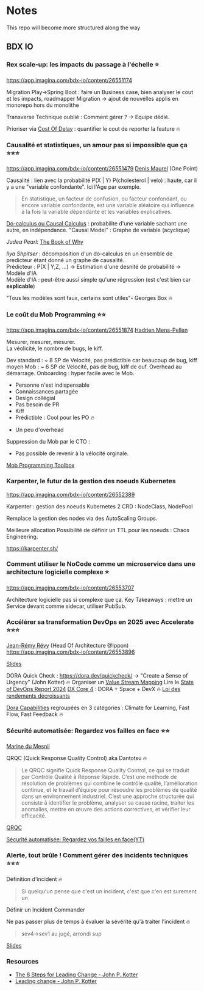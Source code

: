 # Notes

This repo will become more structured along the way

## BDX IO

### Rex scale-up: les impacts du passage à l'échelle ⭐
https://app.imagina.com/bdx-io/content/26551174

Migration Play->Spring Boot : faire un Business case, bien analyser le cout et les impacts, roadmapper
Migration -> ajout de nouvelles applis en monorepo hors du monolithe


Transverse Technique oublié : Comment gérer ? -> Equipe dédié.

Prioriser via [Cost Of Delay](https://www.productplan.com/glossary/cost-of-delay/) : quantifier le cout de reporter la feature 🔥


### Causalité et statistiques, un amour pas si impossible que ça ⭐⭐⭐
https://app.imagina.com/bdx-io/content/26551479
[Denis Maurel](https://github.com/Kahss) (One Point)

Causalité : lien avec la probabilité P(X | Y)
P(cholesterol | velo) : haute, car il y a une "variable confondante". Ici l'Age par exemple. 

> En statistique, un facteur de confusion, ou facteur confondant, ou encore variable confondante, est une variable aléatoire qui influence à la fois la variable dépendante et les variables explicatives.

[Do-calculus ou Causal Calculus](https://en.wikipedia.org/wiki/Causality#Causal_calculus) : probabilite d'une variable sachant une autre, en indépendance.
"Causal Model" : Graphe de variable (acyclique)

*Judea Pearl*: [The Book of Why](https://en.wikipedia.org/wiki/The_Book_of_Why)

*Ilya Shpitser* : décomposition d'un do-calculus en un ensemble de predicteur étant donné un graphe de causalité.  
Prédicteur : P(X | Y,Z, ...) -> Estimation d'une desnité de probabilité -> Modèle d'IA  
Modèle d'IA : peut-être aussi simple qu'une régression (est c'est bien car **explicable**)

"Tous les modèles sont faux, certains sont utiles"- Georges Box 🔥

### Le coût du Mob Programming ⭐⭐
https://app.imagina.com/bdx-io/content/26551874
[Hadrien Mens-Pellen](https://github.com/hadrienmp)

Mesurer, mesurer, mesurer.  
La véolicité, le nombre de bugs, le kiff.

Dev standard : ~  8 SP de Velocité, pas prédictible car beaucoup de bug, kiff moyen
Mob : ~  6 SP de Velocité, pas de bug, kiff de ouf. Overhead au démarrage.
Onboarding : hyper facile avec le Mob.

+ Personne n'est indispensable
+ Connaissances partagée
+ Design collégial
+ Pas besoin de PR
+ Kiff
+ Prédictible : Cool pour les PO 🔥
- Un peu d'overhead

Suppression du Mob par le CTO :
- Pas possible de revenir à la vélocité orginale.

[Mob Programming Toolbox](https://youtu.be/wK4PL3RsskA?si=2uO10jaAIg4OtWGt)


### Karpenter, le futur de la gestion des noeuds Kubernetes
https://app.imagina.com/bdx-io/content/26552389

Karpenter : gestion des noeuds Kubernetes
2 CRD : NodeClass, NodePool

Remplace la gestion des nodes via des AutoScaling Groups.

Meilleure allocation
Possibilité de définir un TTL pour les noeuds : Chaos Engineering.

https://karpenter.sh/

### Comment utiliser le NoCode comme un microservice dans une architecture logicielle complexe ⭐
https://app.imagina.com/bdx-io/content/26553707

Architecture logicielle pas si complexe que ça.
Key Takeaways : mettre un Service devant comme sidecar, utiliser PubSub.

### Accélérer sa transformation DevOps en 2025 avec Accelerate ⭐⭐⭐
[Jean-Rémy Révy](https://github.com/jrrevy) (Head Of Architecture @Ippon) 
https://app.imagina.com/bdx-io/content/26553896

[Slides](https://fr.slideshare.net/slideshow/bdx-io-2024-accelerer-avec-accelerate-en-2025/273100665)

DORA Quick Check : https://dora.dev/quickcheck/ -> "Create a Sense of Urgency" (John Kotter) 🔥
Organiser un [Value Stream Mapping](https://en.wikipedia.org/wiki/Value-stream_mapping)
Lire le [State of DevOps Report 2024](https://cloud.google.com/resources/devops/state-of-devops?hl=en) 
[DX Core 4](https://getdx.com/research/measuring-developer-productivity-with-the-dx-core-4/) : DORA + Space + DevX 🔥
[Loi des rendements décroissants](https://fr.m.wikipedia.org/wiki/Loi_des_rendements_d%C3%A9croissants)

[Dora Capabilities](https://dora.dev/capabilities/) regroupées en 3 catégories : Climate for Learning, Fast Flow, Fast Feedback 🔥

### Sécurité automatisée: Regardez vos failles en face ⭐⭐
[Marine du Mesnil](https://github.com/marine-mb)

QRQC (Quick Response Quality Control) aka Dantotsu 🔥

> Le QRQC signifie Quick Response Quality Control, ce qui se traduit par Contrôle Qualité à Réponse Rapide. C’est une méthode de résolution de problèmes qui combine le contrôle qualité, l’amélioration continue, et le travail d’équipe pour résoudre les problèmes de qualité dans un environnement industriel. C’est une approche structurée qui consiste à identifier le problème, analyser sa cause racine, traiter les anomalies, mettre en œuvre des actions correctives, et vérifier leur efficacité.

[QRQC](https://shizen.io/le-qrqc-qu-est-ce-que-c-est-4-etapes/#:~:text=Le%20QRQC%20signifie%20Quick%20Response,qualit%C3%A9%20dans%20un%20environnement%20industriel.)

[Sécurité automatisée: Regardez vos failles en face(YT) ](https://www.youtube.com/watch?v=k7DxL5w8fm8)

### Alerte, tout brûle ! Comment gérer des incidents techniques ⭐⭐⭐

Définition d'incident 🔥
> Si quelqu'un pense que c'est un incident, c'est que c'en est surement un

Définir un Incident Commander

Ne pas passer plus de temps à évaluer la sévérité qu'à traiter l'incident 🔥
> sev4->sev1 au jugé, arrondi sup

[Slides](https://fr.slideshare.net/slideshow/alerte-tout-brule-comment-gerer-des-incidents-techniques-breizhcamp-2024-2024-06-28/269945182)

### Resources

- [The 8 Steps for Leading Change - John P. Kotter](https://www.kotterinc.com/methodology/8-steps/)
- [Leading change - John P. Kotter](https://www.amazon.fr/dp/1422186431)


